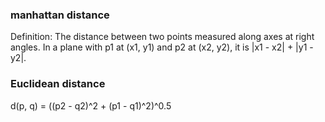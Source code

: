 ### manhattan distance
Definition: The distance between two points measured along axes at right angles. In a plane with p1 at (x1, y1) and p2 at (x2, y2), it is |x1 - x2| + |y1 - y2|.

### Euclidean distance
d(p, q) = ((p2 - q2)^2 + (p1 - q1)^2)^0.5